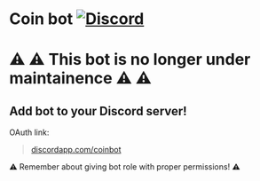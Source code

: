 # Coin bot [![Discord](https://discordapp.com/api/guilds/367325058353594378/embed.png)]()

# :warning: :warning: This bot is no longer under maintainence :warning: :warning:

## Add bot to your Discord server!

OAuth link:

> [discordapp.com/coinbot](https://discordapp.com/oauth2/authorize?client_id=%20395240399750299658&scope=bot&permissions=0)

:warning: Remember about giving bot role with proper permissions! :warning:
